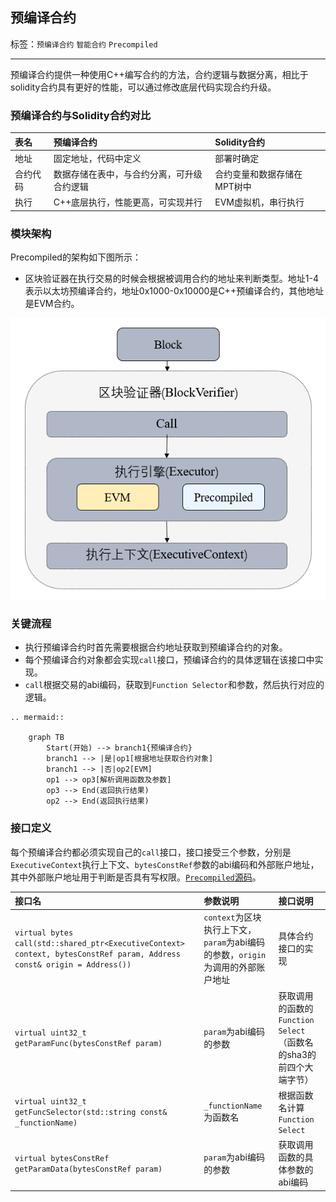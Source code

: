 ## 预编译合约

标签：``预编译合约`` ``智能合约`` ``Precompiled``

----

预编译合约提供一种使用C++编写合约的方法，合约逻辑与数据分离，相比于solidity合约具有更好的性能，可以通过修改底层代码实现合约升级。

### 预编译合约与Solidity合约对比

|表名      |  预编译合约                         |     Solidity合约|
|:--------|:-----|:-----|
|地址      | 固定地址，代码中定义                       |   部署时确定|
|合约代码  |  数据存储在表中，与合约分离，可升级合约逻辑|     合约变量和数据存储在MPT树中|
|执行      | C++底层执行，性能更高，可实现并行         |    EVM虚拟机，串行执行|

### 模块架构

Precompiled的架构如下图所示：
- 区块验证器在执行交易的时候会根据被调用合约的地址来判断类型。地址1-4表示以太坊预编译合约，地址0x1000-0x10000是C++预编译合约，其他地址是EVM合约。

![](../../images/precompiled/architecture.png)

### 关键流程
- 执行预编译合约时首先需要根据合约地址获取到预编译合约的对象。
- 每个预编译合约对象都会实现`call`接口，预编译合约的具体逻辑在该接口中实现。
- `call`根据交易的abi编码，获取到`Function Selector`和参数，然后执行对应的逻辑。

```eval_rst
.. mermaid::

    graph TB
        Start(开始) --> branch1{预编译合约}
        branch1 --> |是|op1[根据地址获取合约对象]
        branch1 --> |否|op2[EVM]
        op1 --> op3[解析调用函数及参数]
        op3 --> End(返回执行结果)
        op2 --> End(返回执行结果)
```

### 接口定义

每个预编译合约都必须实现自己的`call`接口，接口接受三个参数，分别是`ExecutiveContext`执行上下文、`bytesConstRef`参数的abi编码和外部账户地址，其中外部账户地址用于判断是否具有写权限。[`Precompiled`源码](https://github.com/FISCO-BCOS/FISCO-BCOS/blob/04db9d5e9d7a9d321d90cef8dc5e2010a53ed8d3/libprecompiled/Precompiled.h#L37)。

|接口名|参数说明|接口说明|
|:----|:------|:------|
|`virtual bytes call(std::shared_ptr<ExecutiveContext> context, bytesConstRef param, Address const& origin = Address())`|`context`为区块执行上下文，`param`为abi编码的参数，`origin`为调用的外部账户地址|具体合约接口的实现|
|`virtual uint32_t getParamFunc(bytesConstRef param)`|`param`为abi编码的参数|获取调用的函数的`Function Select`（函数名的sha3的前四个大端字节）|
|`virtual uint32_t getFuncSelector(std::string const& _functionName)`|`_functionName`为函数名|根据函数名计算`Function Select`|
|`virtual bytesConstRef getParamData(bytesConstRef param)`|`param`为abi编码的参数|获取调用函数的具体参数的abi编码|
